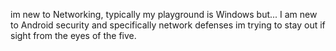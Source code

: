 im new to Networking, 
typically my playground is Windows
but... I am new to Android security
and specifically network defenses 
im trying to stay out if sight from the eyes 
of the five.
